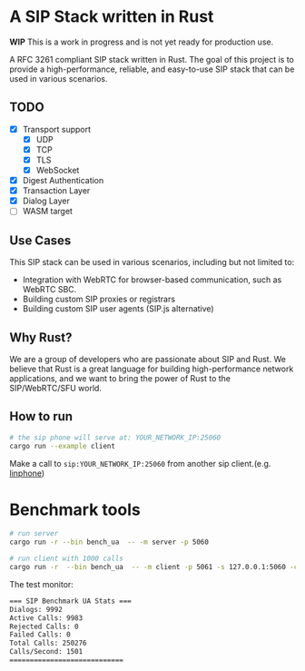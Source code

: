 # A SIP Stack written in Rust

**WIP** This is a work in progress and is not yet ready for production use.

A RFC 3261 compliant SIP stack written in Rust. The goal of this project is to provide a high-performance, reliable, and easy-to-use SIP stack that can be used in various scenarios.


## TODO
- [x] Transport support
  - [x] UDP
  - [x] TCP
  - [x] TLS
  - [x] WebSocket
- [x] Digest Authentication
- [x] Transaction Layer
- [x] Dialog Layer
- [ ] WASM target

## Use Cases

This SIP stack can be used in various scenarios, including but not limited to:

- Integration with WebRTC for browser-based communication, such as WebRTC SBC.
- Building custom SIP proxies or registrars
- Building custom SIP user agents (SIP.js alternative)

## Why Rust?

We are a group of developers who are passionate about SIP and Rust. We believe that Rust is a great language for building high-performance network applications, and we want to bring the power of Rust to the SIP/WebRTC/SFU world.

## How to run

```bash
# the sip phone will serve at: YOUR_NETWORK_IP:25060
cargo run --example client
```

Make a call to `sip:YOUR_NETWORK_IP:25060` from another sip client.(e.g. [linphone](https://www.linphone.org/))
# Benchmark tools
```bash
# run server
cargo run -r --bin bench_ua  -- -m server -p 5060
```

```bash
# run client with 1000 calls
cargo run -r  --bin bench_ua  -- -m client -p 5061 -s 127.0.0.1:5060 -c 1000
```

The test monitor:

```bash
=== SIP Benchmark UA Stats ===
Dialogs: 9992
Active Calls: 9983
Rejected Calls: 0
Failed Calls: 0
Total Calls: 250276
Calls/Second: 1501
============================
```